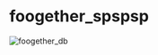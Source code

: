 # foogether_spspsp

![foogether_db](https://user-images.githubusercontent.com/84273370/175791039-c73dfd45-dbd6-45a9-9dc9-82fc4e5f9efa.png)


